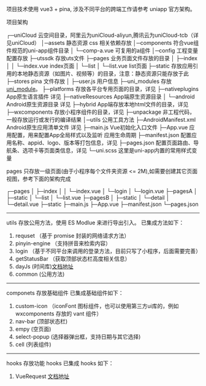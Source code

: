 项目技术使用 vue3 + pina, 涉及不同平台的跨端工作请参考 uniapp 官方架构。

项目架构

┌─uniCloud              云空间目录，阿里云为uniCloud-aliyun,腾讯云为uniCloud-tcb（详见uniCloud）
│─assets								静态资源 css 相关依赖存放
│─components            符合vue组件规范的uni-app组件目录
│  └─comp-a.vue         可复用的a组件
│─config								工程变量配置存放
├─utssdk                存放uts文件
├─pages                 业务页面文件存放的目录
│  ├─index
│  │  └─index.vue       index页面
│  └─list
│     └─list.vue        list页面
├─static                存放应用引用的本地静态资源（如图片、视频等）的目录，注意：静态资源只能存放于此
├─stores 								pina 文件存放
│  ├─user.js						用户信息
├─uni_modules           存放[uni_module](/uni_modules)。
├─platforms             存放各平台专用页面的目录，详见
├─nativeplugins         App原生语言插件 详见
├─nativeResources       App端原生资源目录
│  └─android            Android原生资源目录 详见
├─hybrid                App端存放本地html文件的目录，详见
├─wxcomponents          存放小程序组件的目录，详见
├─unpackage             非工程代码，一般存放运行或发行的编译结果
│─utils									公用工具方法
├─AndroidManifest.xml   Android原生应用清单文件 详见
├─main.js               Vue初始化入口文件
├─App.vue               应用配置，用来配置App全局样式以及监听 应用生命周期
├─manifest.json         配置应用名称、appid、logo、版本等打包信息，详见
├─pages.json            配置页面路由、导航条、选项卡等页面类信息，详见
└─uni.scss              这里是uni-app内置的常用样式变量

pages 只存放一级页面(由于小程序每个文件夹资源 <= 2M),如需要创建其它页面视图，参考下面的架构完成 [](https://uniapp.dcloud.net.cn/collocation/pages.html#subpackages)

┌─pages
│  ├─index
│  │  └─index.vue
│  └─login
│     └─login.vue
├─pagesA
│  ├─static
│  └─list
│     └─list.vue
├─pagesB
│  ├─static
│  └─detail
│     └─detail.vue
├─static
├─main.js
├─App.vue
├─manifest.json
└─pages.json

---

utils 存放公用方法，使用 ES Modlue 来进行导出引入。
已集成方法如下：
1. requset （基于 promise 封装的网络请求方法）
2. pinyin-engine （支持拼音来检索内容）
3. login （基于不同平台来调用的登录方法，目前只写了小程序，后面需要完善）
4. getStatusBar （获取顶部状态栏高度相关信息）
5. dayJs  (时间库)[文档地址](https://dayjs.gitee.io/docs/zh-CN/parse/now)
6. common (公用方法)

---

componets 存放基础组件
已集成基础组件如下：
1. custom-icon （iconFont 图标组件，也可以使用第三方ui库的，例如 wxcomponents 存放的 vant 组件）
2. nav-bar  (顶部状态栏)
3. empy	 (空页面)
4. select-popup  (选择器弹出框，支持日期与其它选择)
5. cell  (列表组件)

---

hooks 存放功能 hooks 
已集成 hooks 如下：
1. VueRequest [文档地址](https://next.attojs.com/guide/documentation/dataFetching.html)
